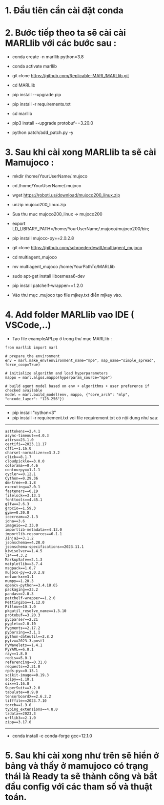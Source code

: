 # 1. Đầu tiên cần  cài đặt conda

# 2. Bước tiếp theo ta sẽ cài cài MARLlib với các bước sau : 

- conda create -n marllib python=3.8
- conda activate marllib
- git clone https://github.com/Replicable-MARL/MARLlib.git
- cd MARLlib
- pip install --upgrade pip
- pip install -r requirements.txt

- cd marllib
- pip3 install --upgrade protobuf==3.20.0
- python patch/add_patch.py -y


# 3. Sau khi cài xong MARLlib ta sẽ cài Mamujoco :

- mkdir /home/YourUserName/.mujoco
- cd /home/YourUserName/.mujoco
- wget https://roboti.us/download/mujoco200_linux.zip
- unzip mujoco200_linux.zip
- Sua thu muc  mujoco200_linux -> mujoco200
- export LD_LIBRARY_PATH=/home/YourUserName/.mujoco/mujoco200/bin;
- pip install mujoco-py==2.0.2.8

- git clone https://github.com/schroederdewitt/multiagent_mujoco
- cd multiagent_mujoco
- mv multiagent_mujoco /home/YourPathTo/MARLlib

- sudo apt-get install libosmesa6-dev
- pip install patchelf-wrapper==1.2.0
- Vào thư mục .mujoco tạo file mjkey.txt điền mjkey vào.


# 4. Add folder MARLlib vao IDE ( VSCode,..)
- Tao file exampleAPI.py ở trong thư mục MARLlib :


```
from marllib import marl

# prepare the environment
env = marl.make_env(environment_name="mpe", map_name="simple_spread", force_coop=True)

# initialize algorithm and load hyperparameters
mappo = marl.algos.mappo(hyperparam_source="mpe")

# build agent model based on env + algorithms + user preference if checked available
model = marl.build_model(env, mappo, {"core_arch": "mlp", "encode_layer": "128-256"})
```
***
	
- pip install "cython<3"
- pip install -r requirement.txt voi file requirement.txt có nội dung như sau:

***
```
asttokens==2.4.1
async-timeout==4.0.3
attrs==23.1.0
certifi==2023.11.17
cffi==1.16.0
charset-normalizer==3.3.2
click==8.1.7
cloudpickle==3.0.0
colorama==0.4.6
contourpy==1.1.1
cycler==0.12.1
Cython==0.29.36
dm-tree==0.1.8
executing==2.0.1
fasteners==0.19
filelock==3.13.1
fonttools==4.45.1
glfw==2.6.3
grpcio==1.59.3
gym==0.20.0
icecream==2.1.3
idna==3.6
imageio==2.33.0
importlib-metadata==4.13.0
importlib-resources==6.1.1
Jinja2==3.1.2
jsonschema==4.20.0
jsonschema-specifications==2023.11.1
kiwisolver==1.4.5
lz4==4.3.2
MarkupSafe==2.1.3
matplotlib==3.7.4
msgpack==1.0.7
mujoco-py==2.0.2.8
networkx==3.1
numpy==1.20.3
opencv-python==3.4.18.65
packaging==23.2
pandas==2.0.3
patchelf-wrapper==1.2.0
PettingZoo==1.12.0
Pillow==10.1.0
pkgutil_resolve_name==1.3.10
protobuf==3.20.3
pycparser==2.21
pyglet==2.0.10
Pygments==2.17.2
pyparsing==3.1.1
python-dateutil==2.8.2
pytz==2023.3.post1
PyWavelets==1.4.1
PyYAML==6.0.1
ray==1.8.0
redis==5.0.1
referencing==0.31.0
requests==2.31.0
rpds-py==0.13.1
scikit-image==0.19.3
scipy==1.10.1
six==1.16.0
SuperSuit==3.2.0
tabulate==0.9.0
tensorboardX==2.6.2.2
tifffile==2023.7.10
torch==1.9.0
typing_extensions==4.8.0
tzdata==2023.3
urllib3==2.1.0
zipp==3.17.0
```

***

- conda install -c conda-forge gcc=12.1.0

# 5. Sau khi cài xong như trên sẽ hiển ở bảng và thấy ở mamujoco có trạng thái là Ready ta sẽ thành công và bắt đầu config với các tham số và thuật toán.

